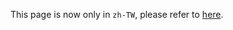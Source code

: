 This page is now only in `zh-TW`, please refer to [here](/docs/zh-TW/secretary_team/instructions/process_management/).